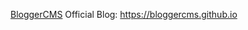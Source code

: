 [BloggerCMS][1] Official Blog: https://bloggercms.github.io


  [1]: https://github.com/sarfraznawaz2005/BloggerCMS
